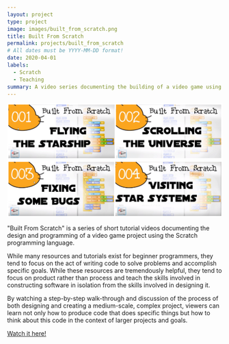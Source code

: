 ```yaml
---
layout: project
type: project
image: images/built_from_scratch.png
title: Built From Scratch
permalink: projects/built_from_scratch
# All dates must be YYYY-MM-DD format!
date: 2020-04-01
labels:
  - Scratch
  - Teaching
summary: A video series documenting the building of a video game using Scratch.
---
```


<img class="ui image" src="../images/bfs_banner.jpg">
<img class="ui image" src="../images/bfs_banner_2.jpg">

"Built From Scratch" is a series of short tutorial videos documenting the design and programming of a video game project using the Scratch programming language.  

While many resources and tutorials exist for beginner programmers, they tend to focus on the act of writing code to solve problems and accomplish specific goals.  While these resources are tremendously helpful, they tend to focus on product rather than process and teach the skills involved in constructing software in isolation from the skills involved in designing it.

By watching a step-by-step walk-through and discussion of the process of both designing and creating a medium-scale, complex project, viewers can learn not only how to produce code that does specific things but how to think about this code in the context of larger projects and goals.

[Watch it here!](https://www.builtfromscratch.net)
